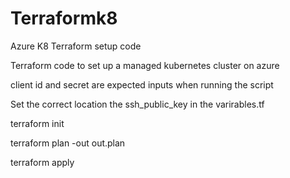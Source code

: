 # Terraformk8
Azure K8 Terraform setup code 

Terraform code to set up a managed kubernetes cluster on azure 

client id and secret are expected inputs when running the script 

Set the correct location the ssh_public_key in the varirables.tf

terraform init 

terraform plan -out out.plan 

terraform apply 

